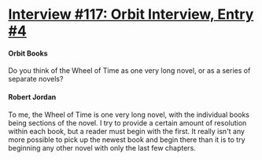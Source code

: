 # [Interview #117: Orbit Interview, Entry #4](https://www.theoryland.com/intvmain.php?i=117#4)

#### Orbit Books

Do you think of the Wheel of Time as one very long novel, or as a series of separate novels?

#### Robert Jordan

To me, the Wheel of Time is one very long novel, with the individual books being sections of the novel. I try to provide a certain amount of resolution within each book, but a reader must begin with the first. It really isn't any more possible to pick up the newest book and begin there than it is to try beginning any other novel with only the last few chapters.

